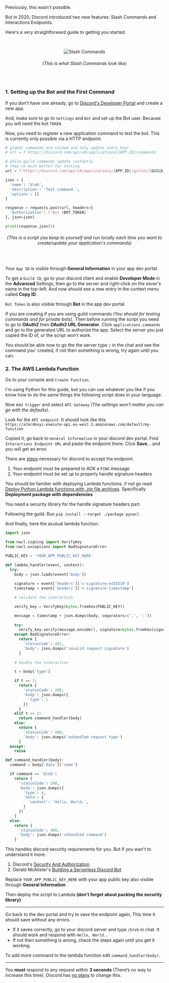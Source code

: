Previously, this wasn't possible.

But in 2020, Discord introduced two new features: Slash Commands and Interactions Endpoints.

Here's a very straightforward guide to getting you started.

<br>

<p align="center">
  <img src="https://discord.com/assets/a660b11b63a95e932719346ff67ea60f.png" alt="Slash Commands"></img>
</p>

<h6 align="center"><i>(This is what Slash Commands look like)</i></h6>

<br>

### 1. Setting up the Bot and the First Command

If you don't have one already, go to [Discord's Developer Portal](https://discord.com/developers/applications) and create a new app.

And, make sure to go to `Settings` and `Bot` and set up the Bot user. Because you will need the bot `TOKEN`.

Now, you need to register a new application command to test the bot.
This is currently only possible via a HTTP endpoint.

```python
# global commands are cached and only update every hour
# url = f'https://discord.com/api/v8/applications/{APP_ID}/commands'

# while guild commands update instantly
# they're much better for testing
url = f'https://discord.com/api/v8/applications/{APP_ID}/guilds/{GUILD_ID}/commands'

json = {
  'name': 'bleb',
  'description': 'Test command.',
  'options': []
}

response = requests.post(url, headers={
  'Authorization': f'Bot {BOT_TOKEN}'
}, json=json)

print(response.json())
```

<h6 align="center"><i>(This is a script you keep to yourself and run locally each time you want to create/update your application's commands)</i></h6>

<br>

Your `App ID` is visible through **General Information** in your app dev portal.

To get a `Guild ID`, go to your discord client and enable **Developer Mode** in the **Advanced** Settings,
then go to the server and right-click on the sever's name in the top-left. And now should see a new entry in the context menu called **Copy ID**.

`Bot Token` is also visible through **Bot** in the app dev portal.

If you are creating if you are using guild commands *(You should for testing commands and for private bots)*.
Then before running the script you need to go to **OAuth2** then **OAuth2 URL Generator**. Click `applications.commands` and go to the generated URL to authorize the app.
Select the server you just copied the ID of, or the script won't work.


You should be able now to go the the server type `/` in the chat and see the command you' created, if not then something is wrong, try again until you can.


### 2. The AWS Lambda Function

Go to your console and `Create Function`.

I'm using Python for this guide, but you can use whatever you like if you know how to do the same things the following script does in your language.

Now `Add trigger` and select `API Gateway` *(The settings won't matter you can go with the defaults)*.

Look for the `API endpoint`. It should look like this `https://a7ar46xyz.execute-api.eu-west-3.amazonaws.com/default/my-function`

Copied it, go back to `General Information` in your discord dev portal. Find `Interactions Endpoint URL` and paste the endpoint there. Click **Save**... and you will get an error.

There are [steps](https://discord.com/developers/docs/interactions/receiving-and-responding#receiving-an-interaction) necessary for discord to accept the endpoint.

  1. Your endpoint must be prepared to ACK a `PING` message
  2. Your endpoint must be set up to properly handle signature headers

You should be familier with deploying Lambda functions. if not go read [Deploy Python Lambda functions with .zip file archives](https://docs.aws.amazon.com/lambda/latest/dg/python-package.html). Specifically **Deployment package with dependencies**

You need a security library for the handle signature headers part.

Following the guild. Run `pip install --target ./package pynacl` 

And finally, here the acutual lambda function.

```python
import json

from nacl.signing import VerifyKey
from nacl.exceptions import BadSignatureError

PUBLIC_KEY = 'YOUR_APP_PUBLIC_KEY_HERE'

def lambda_handler(event, context):
  try:
    body = json.loads(event['body'])
        
    signature = event['headers']['x-signature-ed25519']
    timestamp = event['headers']['x-signature-timestamp']

    # validate the interaction

    verify_key = VerifyKey(bytes.fromhex(PUBLIC_KEY))

    message = timestamp + json.dumps(body, separators=(',', ':'))
    
    try:
      verify_key.verify(message.encode(), signature=bytes.fromhex(signature))
    except BadSignatureError:
      return {
        'statusCode': 401,
        'body': json.dumps('invalid request signature')
      }
    
    # handle the interaction

    t = body['type']

    if t == 1:
      return {
        'statusCode': 200,
        'body': json.dumps({
          'type': 1
        })
      }
    elif t == 2:
      return command_handler(body)
    else:
      return {
        'statusCode': 400,
        'body': json.dumps('unhandled request type')
      }
  except:
    raise

def command_handler(body):
  command = body['data']['name']

  if command == 'bleb':
    return {
      'statusCode': 200,
      'body': json.dumps({
        'type': 4,
        'data': {
          'content': 'Hello, World.',
        }
      })
    }
  else:
    return {
      'statusCode': 400,
      'body': json.dumps('unhandled command')
    }

```

This handles discord security requirements for you.
But if you wan't to understand it more:
  1. Discord's [Security And Authorization](https://discord.com/developers/docs/interactions/receiving-and-responding#security-and-authorization)
  2. Gerald McAlister's [Building a Serverless Discord Bot](https://gemisis.medium.com/building-a-serverless-discord-bot-on-aws-5dc7d972c9c6)
  
Replace `YOUR_APP_PUBLIC_KEY_HERE` with your app public key also visible through **General Information** 

Then deploy the script to Lambda **(don't forget about packing the security library)**

---

Go back to the dev portal and try to save the endpoint again, This time it should save without any errors.
  - If it saves correctly, go to your discord server and type `/bleb` in chat. It should work and respond with `Hello, World.`.
  - If not then something is wrong, check the steps again until you get it working.

To add more command to the lambda function edit `command_handler(body)`.

---

You **must** respond to any request within **3 seconds** (There’s no way to increase this time).
Discord has [no plans](https://github.com/discord/discord-api-docs/issues/2352) to change this.
